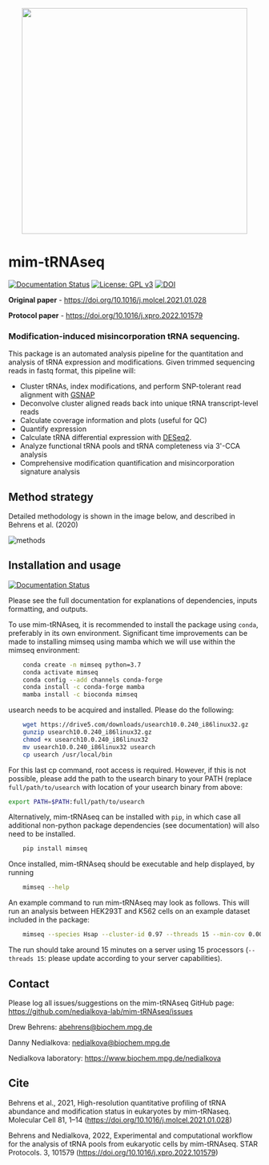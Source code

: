 <p align="center">
	<img src="docs/img/globular_multi.png" width="450" height="450">
</p>

# mim-tRNAseq
[![Documentation Status](https://readthedocs.org/projects/mim-trnaseq/badge/?version=latest)](https://mim-trnaseq.readthedocs.io/en/latest/?badge=latest)
[![License: GPL v3](https://img.shields.io/badge/License-GPLv3-blue.svg)](https://www.gnu.org/licenses/gpl-3.0)
[![DOI](https://zenodo.org/badge/DOI/10.5281/zenodo.6782628.svg)](https://doi.org/10.5281/zenodo.6782628)

**Original paper** - https://doi.org/10.1016/j.molcel.2021.01.028

**Protocol paper** - https://doi.org/10.1016/j.xpro.2022.101579

### Modification-induced misincorporation tRNA sequencing.

This package is an automated analysis pipeline for the quantitation and analysis of tRNA expression and modifications. Given trimmed sequencing reads in fastq format, this pipeline will:
* Cluster tRNAs, index modifications, and perform SNP-tolerant read alignment with [GSNAP](http://research-pub.gene.com/gmap/)
* Deconvolve cluster aligned reads back into unique tRNA transcript-level reads
* Calculate coverage information and plots (useful for QC)
* Quantify expression
* Calculate tRNA differential expression with [DESeq2](https://bioconductor.org/packages/release/bioc/html/DESeq2.html).
* Analyze functional tRNA pools and tRNA completeness via 3'-CCA analysis
* Comprehensive modification quantification and misincorporation signature analysis

## Method strategy

Detailed methodology is shown in the image below, and described in Behrens et al. (2020)

![methods](/docs/img/method.png)

 
## Installation and usage

[![Documentation Status](https://readthedocs.org/projects/mim-trnaseq/badge/?version=latest)](https://mim-trnaseq.readthedocs.io/en/latest/?badge=latest)

Please see the full documentation for explanations of dependencies, inputs formatting, and outputs.

To use mim-tRNAseq, it is recommended to install the package using `conda`, preferably in its own environment. Significant time improvements can be made to installing mimseq using mamba which we will use within the mimseq environment:
```bash
	conda create -n mimseq python=3.7
	conda activate mimseq
	conda config --add channels conda-forge
	conda install -c conda-forge mamba
	mamba install -c bioconda mimseq
```

usearch needs to be acquired and installed. Please do the following:
```bash
	wget https://drive5.com/downloads/usearch10.0.240_i86linux32.gz
	gunzip usearch10.0.240_i86linux32.gz
	chmod +x usearch10.0.240_i86linux32
	mv usearch10.0.240_i86linux32 usearch
	cp usearch /usr/local/bin
```
For this last cp command, root access is required. However, if this is not possible, please add the path to the usearch binary to your PATH (replace `full/path/to/usearch` with location of your usearch binary from above:
```bash
export PATH=$PATH:full/path/to/usearch
```

Alternatively, mim-tRNAseq can be installed with `pip`, in which case all additional non-python package dependencies (see documentation) will also need to be installed.
```bash
	pip install mimseq
```

Once installed, mim-tRNAseq should be executable and help displayed, by running
```bash
	mimseq --help
```
An example command to run mim-tRNAseq may look as follows. This will run an analysis between HEK293T and K562 cells on an example dataset included in the package:
```bash
	mimseq --species Hsap --cluster-id 0.97 --threads 15 --min-cov 0.0005 --max-mismatches 0.075 --control-condition HEK293T -n hg38_test --out-dir hg38_HEK239vsK562 --max-multi 4 --remap --remap-mismatches 0.05 sampleData_HEKvsK562.txt
```
The run should take around 15 minutes on a server using 15 processors (`--threads 15`: please update according to your server capabilities).

## Contact

Please log all issues/suggestions on the mim-tRNAseq GitHub page: https://github.com/nedialkova-lab/mim-tRNAseq/issues

Drew Behrens: abehrens@biochem.mpg.de

Danny Nedialkova: nedialkova@biochem.mpg.de

Nedialkova laboratory: https://www.biochem.mpg.de/nedialkova


## Cite

Behrens et al., 2021, High-resolution quantitative profiling of tRNA abundance and modification status in eukaryotes by mim-tRNaseq. Molecular Cell 81, 1–14 (https://doi.org/10.1016/j.molcel.2021.01.028)

Behrens and Nedialkova, 2022, Experimental and computational workflow for the analysis of tRNA pools from eukaryotic cells by mim-tRNAseq. STAR Protocols. 3, 101579 (https://doi.org/10.1016/j.xpro.2022.101579)
